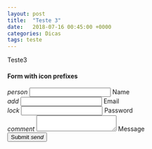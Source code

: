 ```yaml
---
layout: post
title:  "Teste 3"
date:   2018-07-16 00:45:00 +0000
categories: Dicas
tags: teste
---
```


Teste3

<!-- Form with icon prefixes -->
<div class="row">
  <div class="col s12 m12 l6">
    <div class="card-panel">
      <h4 class="header2">Form with icon prefixes</h4>
      <div class="row">
        <form class="col s12">
          <div class="row">
            <div class="input-field col s12">
              <i class="material-icons">person</i>
              <input id="name3" type="text">
              <label for="first_name">Name</label>
            </div>
          </div>
          <div class="row">
            <div class="input-field col s12">
              <i class="material-icons">add</i>
              <input id="email3" type="email">
              <label for="email">Email</label>
            </div>
          </div>
          <div class="row">
            <div class="input-field col s12">
              <i class="material-icons">lock</i>
              <input id="password3" type="password">
              <label for="password">Password</label>
            </div>
          </div>
          <div class="row">
            <div class="input-field col s12">
              <i class="material-icons">comment</i>
              <textarea id="message3" class="materialize-textarea"></textarea>
              <label for="message">Message</label>
            </div>
            <div class="row">
              <div class="input-field col s12">
                <button class="btn cyan waves-effect waves-light right" type="submit" name="action">Submit
                  <i class="material-icons">send</i>
                </button>
              </div>
            </div>
          </div>
        </form>
      </div>
    </div>
  </div>
